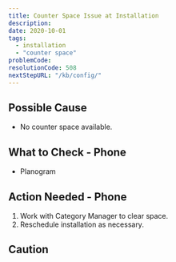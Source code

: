 ```yaml
---
title: Counter Space Issue at Installation 
description:
date: 2020-10-01
tags:
  - installation
  - "counter space"
problemCode: 
resolutionCode: 508
nextStepURL: "/kb/config/"
---
```

## Possible Cause

- No counter space available.

## What to Check - Phone

- Planogram

## Action Needed - Phone

1) Work with Category Manager to clear space.
2) Reschedule installation as necessary.

## Caution
